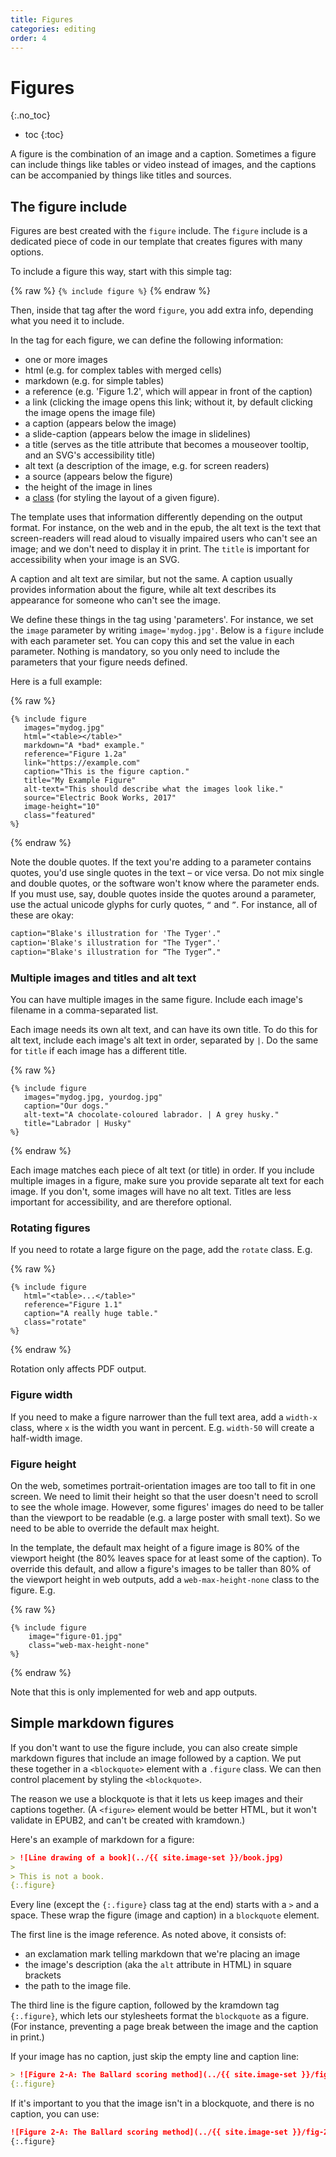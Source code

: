 ```yaml
---
title: Figures
categories: editing
order: 4
---
```


# Figures
{:.no_toc}

* toc
{:toc}

A figure is the combination of an image and a caption. Sometimes a figure can include things like tables or video instead of images, and the captions can be accompanied by things like titles and sources.

## The figure include

Figures are best created with the `figure` include. The `figure` include is a dedicated piece of code in our template that creates figures with many options.

To include a figure this way, start with this simple tag:

{% raw %}
`{% include figure %}`
{% endraw %}

Then, inside that tag after the word `figure`, you add extra info, depending what you need it to include.

In the tag for each figure, we can define the following information:

* one or more images
* html (e.g. for complex tables with merged cells)
* markdown (e.g. for simple tables)
* a reference (e.g. 'Figure 1.2', which will appear in front of the caption)
* a link (clicking the image opens this link; without it, by default clicking the image opens the image file)
* a caption (appears below the image)
* a slide-caption (appears below the image in slidelines)
* a title (serves as the title attribute that becomes a mouseover tooltip, and an SVG's accessibility title)
* alt text (a description of the image, e.g. for screen readers)
* a source (appears below the figure)
* the height of the image in lines
* a [class](classes.html) (for styling the layout of a given figure).

The template uses that information differently depending on the output format. For instance, on the web and in the epub, the alt text is the text that screen-readers will read aloud to visually impaired users who can't see an image; and we don't need to display it in print. The `title` is important for accessibility when your image is an SVG.

A caption and alt text are similar, but not the same. A caption usually provides information about the figure, while alt text describes its appearance for someone who can't see the image.

We define these things in the tag using 'parameters'. For instance, we set the `image` parameter by writing `image='mydog.jpg'`. Below is a `figure` include with each parameter set. You can copy this and set the value in each parameter. Nothing is mandatory, so you only need to include the parameters that your figure needs defined.

Here is a full example:

{% raw %}
```
{% include figure
   images="mydog.jpg"
   html="<table></table>"
   markdown="A *bad* example."
   reference="Figure 1.2a"
   link="https://example.com"
   caption="This is the figure caption."
   title="My Example Figure"
   alt-text="This should describe what the images look like."
   source="Electric Book Works, 2017"
   image-height="10"
   class="featured"
%}
```
{% endraw %}

Note the double quotes. If the text you're adding to a parameter contains quotes, you'd use single quotes in the text – or vice versa. Do not mix single and double quotes, or the software won't know where the parameter ends. If you must use, say, double quotes inside the quotes around a parameter, use the actual unicode glyphs for curly quotes, `“` and `”`. For instance, all of these are okay:

``` html
caption="Blake's illustration for 'The Tyger'."
caption='Blake's illustration for "The Tyger".'
caption="Blake's illustration for “The Tyger”."
```

### Multiple images and titles and alt text

You can have multiple images in the same figure. Include each image's filename in a comma-separated list.

Each image needs its own alt text, and can have its own title. To do this for alt text, include each image's alt text in order, separated by `|`. Do the same for `title` if each image has a different title.

{% raw %}
```
{% include figure
   images="mydog.jpg, yourdog.jpg"
   caption="Our dogs."
   alt-text="A chocolate-coloured labrador. | A grey husky."
   title="Labrador | Husky"
%}
```
{% endraw %}

Each image matches each piece of alt text (or title) in order. If you include multiple images in a figure, make sure you provide separate alt text for each image. If you don't, some images will have no alt text. Titles are less important for accessibility, and are therefore optional.

### Rotating figures

If you need to rotate a large figure on the page, add the `rotate` class. E.g.

{% raw %}
```
{% include figure
   html="<table>...</table>"
   reference="Figure 1.1"
   caption="A really huge table."
   class="rotate"
%}
```
{% endraw %}

Rotation only affects PDF output.

### Figure width

If you need to make a figure narrower than the full text area, add a `width-x` class, where `x` is the width you want in percent. E.g. `width-50` will create a half-width image.

### Figure height

On the web, sometimes portrait-orientation images are too tall to fit in one screen. We need to limit their height so that the user doesn't need to scroll to see the whole image. However, some figures' images do need to be taller than the viewport to be readable (e.g. a large poster with small text). So we need to be able to override the default max height.

In the template, the default max height of a figure image is 80% of the viewport height (the 80% leaves space for at least some of the caption). To override this default, and allow a figure's images to be taller than 80% of the viewport height in web outputs, add a `web-max-height-none` class to the figure. E.g.

{% raw %}
```
{% include figure
    image="figure-01.jpg"
    class="web-max-height-none"
%}
```
{% endraw %}

Note that this is only implemented for web and app outputs.

## Simple markdown figures

If you don't want to use the figure include, you can also create simple markdown figures that include an image followed by a caption. We put these together in a `<blockquote>` element with a `.figure` class. We can then control placement by styling the `<blockquote>`.

The reason we use a blockquote is that it lets us keep images and their captions together. (A `<figure>` element would be better HTML, but it won't validate in EPUB2, and can't be created with kramdown.)

Here's an example of markdown for a figure:

~~~ md
> ![Line drawing of a book](../{{ site.image-set }}/book.jpg)
>
> This is not a book.
{:.figure}
~~~

Every line (except the `{:.figure}` class tag at the end) starts with a `>` and a space. These wrap the figure (image and caption) in a `blockquote` element.

The first line is the image reference. As noted above, it consists of:

*	an exclamation mark telling markdown that we're placing an image
*	the image's description (aka the `alt` attribute in HTML) in square brackets
*	the path to the image file.

The third line is the figure caption, followed by the kramdown tag `{:.figure}`, which lets our stylesheets format the `blockquote` as a figure. (For instance, preventing a page break between the image and the caption in print.)

If your image has no caption, just skip the empty line and caption line:

~~~ md
> ![Figure 2-A: The Ballard scoring method](../{{ site.image-set }}/fig-2-A.svg)
{:.figure}
~~~

If it's important to you that the image isn't in a blockquote, and there is no caption, you can use:

~~~ md
![Figure 2-A: The Ballard scoring method](../{{ site.image-set }}/fig-2-A.svg)
{:.figure}
~~~

